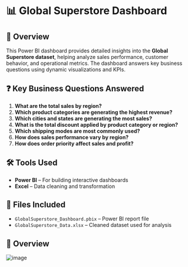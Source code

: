 # 📊 Global Superstore Dashboard

## 📌 Overview

This Power BI dashboard provides detailed insights into the **Global Superstore dataset**, helping analyze sales performance, customer behavior, and operational metrics. The dashboard answers key business questions using dynamic visualizations and KPIs.

## ❓ Key Business Questions Answered

1. **What are the total sales by region?**
2. **Which product categories are generating the highest revenue?**
3. **Which cities and states are generating the most sales?**
4. **What is the total discount applied by product category or region?**
5. **Which shipping modes are most commonly used?**
6. **How does sales performance vary by region?**
7. **How does order priority affect sales and profit?**

## 🛠 Tools Used

- **Power BI** – For building interactive dashboards  
- **Excel** – Data cleaning and transformation  

## 📂 Files Included

- `GlobalSuperstore_Dashboard.pbix` – Power BI report file  
- `GlobalSuperstore_Data.xlsx` – Cleaned dataset used for analysis

## 🚀 Overview

![image](https://github.com/user-attachments/assets/57ea56e7-796f-4673-bc8f-a2f574d5429e)
